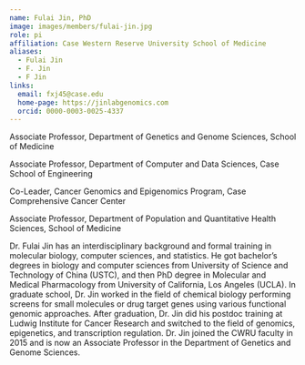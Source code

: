 ```yaml
---
name: Fulai Jin, PhD
image: images/members/fulai-jin.jpg
role: pi
affiliation: Case Western Reserve University School of Medicine
aliases:
  - Fulai Jin
  - F. Jin
  - F Jin
links:
  email: fxj45@case.edu
  home-page: https://jinlabgenomics.com
  orcid: 0000-0003-0025-4337
---
```


Associate Professor, Department of Genetics and Genome Sciences, School of Medicine

Associate Professor, Department of Computer and Data Sciences, Case School of Engineering

Co-Leader, Cancer Genomics and Epigenomics Program, Case Comprehensive Cancer Center

Associate Professor, Department of Population and Quantitative Health Sciences, School of Medicine

Dr. Fulai Jin has an interdisciplinary background and formal training in molecular biology, computer sciences, and statistics. He got bachelor’s degrees in biology and computer sciences from University of Science and Technology of China (USTC), and then PhD degree in Molecular and Medical Pharmacology from University of California, Los Angeles (UCLA). In graduate school, Dr. Jin worked in the field of chemical biology performing screens for small molecules or drug target genes using various functional genomic approaches. After graduation, Dr. Jin did his postdoc training at Ludwig Institute for Cancer Research and switched to the field of genomics, epigenetics, and transcription regulation. Dr. Jin joined the CWRU faculty in 2015 and is now an Associate Professor in the Department of Genetics and Genome Sciences.

